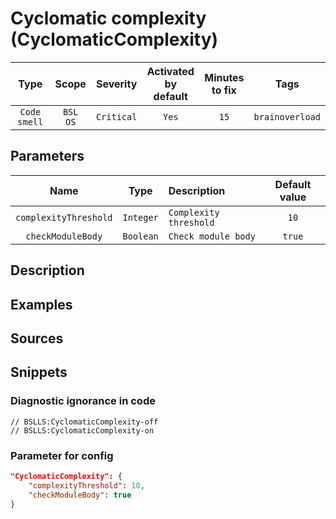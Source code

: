 # Cyclomatic complexity (CyclomaticComplexity)

| Type | Scope | Severity | Activated<br/>by default | Minutes<br/>to fix | Tags |
| :-: | :-: | :-: | :-: | :-: | :-: |
| `Code smell` | `BSL`<br/>`OS` | `Critical` | `Yes` | `15` | `brainoverload` |

## Parameters 

| Name | Type | Description | Default value |
| :-: | :-: | :-- | :-: |
| `complexityThreshold` | `Integer` | ```Complexity threshold``` | ```10``` |
| `checkModuleBody` | `Boolean` | ```Check module body``` | ```true``` |

<!-- Блоки выше заполняются автоматически, не трогать -->
## Description
<!-- Описание диагностики заполняется вручную. Необходимо понятным языком описать смысл и схему работу -->

## Examples
<!-- В данном разделе приводятся примеры, на которые диагностика срабатывает, а также можно привести пример, как можно исправить ситуацию -->

## Sources
<!-- Необходимо указывать ссылки на все источники, из которых почерпнута информация для создания диагностики -->
<!-- Примеры источников

* Источник: [Стандарт: Тексты модулей](https://its.1c.ru/db/v8std#content:456:hdoc)
* Полезная информаця: [Отказ от использования модальных окон](https://its.1c.ru/db/metod8dev#content:5272:hdoc)
* Источник: [Cognitive complexity, ver. 1.4](https://www.sonarsource.com/docs/CognitiveComplexity.pdf) -->

## Snippets

<!-- Блоки ниже заполняются автоматически, не трогать -->
### Diagnostic ignorance in code

```bsl
// BSLLS:CyclomaticComplexity-off
// BSLLS:CyclomaticComplexity-on
```

### Parameter for config

```json
"CyclomaticComplexity": {
    "complexityThreshold": 10,
    "checkModuleBody": true
}
```
